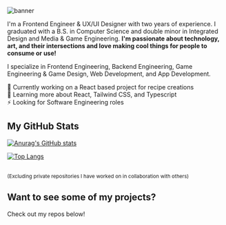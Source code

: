 ![banner](https://github.com/codenamemadison/codenamemadison/assets/42008799/c6e2a006-3283-4ace-9a85-a947ec5b1692)

<!--
<p align="center">
 she/her/hers
</p>
-->
I'm a Frontend Engineer & UX/UI Designer with two years of experience. I graduated with a B.S. in Computer Science and double minor in Integrated Design and Media & Game Engineering.  **I'm passionate about technology, art, and their intersections and love making cool things for people to consume or use!**

I specialize in Frontend Engineering, Backend Engineering, Game Engineering & Game Design, Web Development, and App Development. 

🔭 Currently working on a React based project for recipe creations <br>
🌱 Learning more about React, Tailwind CSS, and Typescript <br>
⚡ Looking for Software Engineering roles <br>

## My GitHub Stats
[![Anurag's GitHub stats](https://github-readme-stats.vercel.app/api?username=codenamemadison&theme=radical&count_private=true&show_icons=true)](https://github.com/anuraghazra/github-readme-stats)

[![Top Langs](https://github-readme-stats.vercel.app/api/top-langs/?username=codenamemadison&layout=compact&langs_count=8)](https://github.com/anuraghazra/github-readme-stats)

<br> <sub> (Excluding private repositories I have worked on in collaboration with others) </sub>

## Want to see some of my projects?
Check out my repos below!



<!--
**codenamemadison/codenamemadison** is a ✨ _special_ ✨ repository because its `README.md` (this file) appears on your GitHub profile.

Here are some ideas to get you started:

- 🔭 I’m currently working on ...
- 🌱 I’m currently learning ...
- 👯 I’m looking to collaborate on ...
- 🤔 I’m looking for help with ...
- 💬 Ask me about ...
- 📫 How to reach me: ...
- 😄 Pronouns: ...
- ⚡ Fun fact: ...
-->
